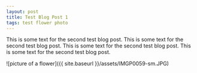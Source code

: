 ```yaml
---
layout: post
title: Test Blog Post 1
tags: test flower photo
---
```


This is some text for the second test blog post. This is some text for the second test blog post. This is some text for the second test blog post. This is some text for the second test blog post.

![picture of a flower]({{ site.baseurl }}/assets/IMGP0059-sm.JPG)